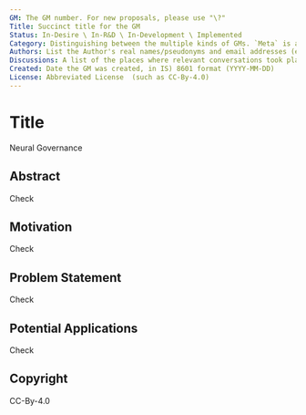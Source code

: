 ```yaml
---
GM: The GM number. For new proposals, please use "\?"
Title: Succinct title for the GM
Status: In-Desire \ In-R&D \ In-Development \ Implemented
Category: Distinguishing between the multiple kinds of GMs. `Meta` is a category dealing with meta processes to the GML. `Power` deals with GMs that provide mechanisms to attribute (voting) power. `Signal` deals with GMs that signal voting choice. `Identity` deals with GMs that govern identity and proposals. `Reputation` deals with GMs that assign reputation or credentials to identities. Use "\?" if nothing applies. 
Authors: List the Author's real names/pseudonyms and email addresses (e.g. John Doe <john@site.dom>)
Discussions: A list of the places where relevant conversations took place around this GM or that GM's focus - a link to this GM's PR should always be included.
Created: Date the GM was created, in IS) 8601 format (YYYY-MM-DD)
License: Abbreviated License  (such as CC-By-4.0)
---
```


# Title
Neural Governance 

## Abstract
Check

## Motivation
Check

## Problem Statement
Check

## Potential Applications
Check

## Copyright
CC-By-4.0 	
